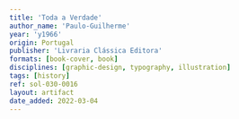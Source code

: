 ```yaml
---
title: 'Toda a Verdade'
author_name: 'Paulo-Guilherme'
year: 'y1966'
origin: Portugal
publisher: 'Livraria Clássica Editora'
formats: [book-cover, book]
disciplines: [graphic-design, typography, illustration]
tags: [history]
ref: sol-030-0016
layout: artifact
date_added: 2022-03-04
---
```

